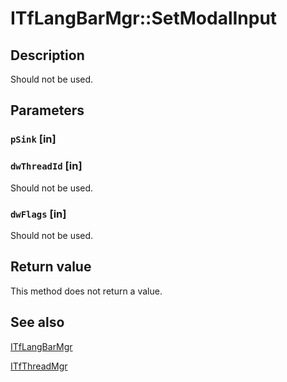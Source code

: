 # ITfLangBarMgr::SetModalInput

## Description

Should not be used.

## Parameters

### `pSink` [in]

### `dwThreadId` [in]

Should not be used.

### `dwFlags` [in]

Should not be used.

## Return value

This method does not return a value.

## See also

[ITfLangBarMgr](https://learn.microsoft.com/windows/desktop/api/ctfutb/nn-ctfutb-itflangbarmgr)

[ITfThreadMgr](https://learn.microsoft.com/windows/desktop/api/msctf/nn-msctf-itfthreadmgr)